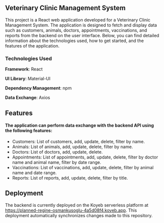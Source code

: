 ## Veterinary Clinic Management System
This project is a React web application developed for a Veterinary Clinic Management System. The application is designed to fetch and display data such as customers, animals, doctors, appointments, vaccinations, and reports from the backend on the user interface. Below, you can find detailed information about the technologies used, how to get started, and the features of the application.

### Technologies Used
**Framework**: React

**UI Library**: Material-UI

**Dependency Management**: npm

**Data Exchange**: Axios

## Features
#### The application can perform data exchange with the backend API using the following features:
- Customers: List of customers, add, update, delete, filter by name.
- Animals: List of animals, add, update, delete, filter by name.
- Doctors: List of doctors, add, update, delete.
- Appointments: List of appointments, add, update, delete, filter by doctor name and animal name, filter by date range.
- Vaccinations: List of vaccinations, add, update, delete, filter by animal name and date range.
- Reports: List of reports, add, update, delete, filter by title.
## Deployment
The backend is currently deployed on the Koyeb serverless platform at https://planned-regine-osmankusoglu-4a5d08f4.koyeb.app. This deployment automatically synchronizes changes made to this repository.
